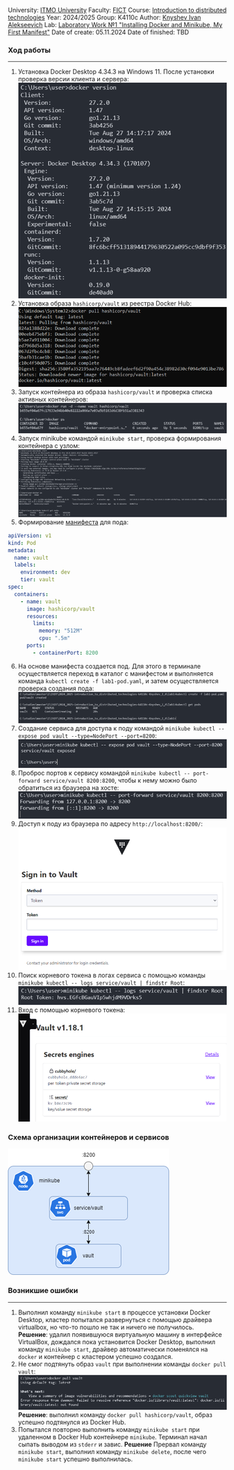 University: [ITMO University](https://itmo.ru/ru/)
Faculty: [FICT](https://fict.itmo.ru)
Course: [Introduction to distributed technologies](https://github.com/itmo-ict-faculty/introduction-to-distributed-technologies)
Year: 2024/2025
Group: K4110c
Author: [Knyshev Ivan Alekseevich](https://github.com/lowskillniy)
Lab: [Laboratory Work №1 "Installing Docker and Minikube, My First Manifest"](https://itmo-ict-faculty.github.io/introduction-to-distributed-technologies/education/labs2023_2024/lab1/lab1/#_5:~:text=c%20%D1%80%D0%B5%D0%B7%D1%83%D0%BB%D1%8C%D1%82%D0%B0%D1%82%D0%B0%D0%BC%D0%B8%20%D1%80%D0%B0%D0%B1%D0%BE%D1%82%D1%8B.-,Laboratory%20Work%20No.%201%20%22Installing%20Docker%20and%20Minikube%2C%20My%20First%20Manifest%22,-Description)
Date of create: 05.11.2024
Date of finished: TBD
### Ход работы
---
1. Установка Docker Desktop 4.34.3 на Windows 11. После установки проверка версии клиента и сервера:
![Скриншот установки Docker desktop – проверка версии клиента и сервера](img/protocol/1-docker-client-server-version.png)
2. Установка образа `hashicorp/vault` из реестра Docker Hub:
![Подтягивание образа с реестра Docker Hub](img/protocol/2-docker-pull-hashicorp-vault.png)
3. Запуск контейнера из образа `hashicorp/vault` и проверка списка активных контейнеров:
![Запуск и проверка контейнера из образа](img/protocol/3-docker-run-vault.png)
4. Запуск minikube командой `minikube start`, проверка формирования контейнера с узлом:
![Запуск minikube и проверка контейнера с узлом](img/protocol/4-minikube-start.png)
5. Формирование [манифеста](lab1-pod.yaml) для пода:
```yaml
apiVersion: v1
kind: Pod
metadata:
  name: vault
  labels:
    environment: dev
    tier: vault
spec:
  containers:
    - name: vault
      image: hashicorp/vault
      resources: 
        limits:
          memory: "512M"
          cpu: ".5m"
      ports:
        - containerPort: 8200
```
6. На основе манифеста создается под. Для этого в терминале осуществляется переход в каталог с манифестом и выполняется команда `kubectl create -f lab1-pod.yaml`, и затем осуществляется проверка создания пода:
![Создание пода на основе манифеста и проверка](img/protocol/5-pod-deployment.png)
7. Создание сервиса для доступа к поду командой `minikube kubectl -- expose pod vault --type=NodePort --port=8200`:
![Создание сервиса для доступа к поду](img/protocol/6-pod-expose.png)
8. Проброс портов к сервису командой `minikube kubectl -- port-forward service/vault 8200:8200`, чтобы к нему можно было обратиться из браузера на хосте:
![Проброс портов](img/protocol/7-port-forwarding.png)
9. Доступ к поду из браузера по адресу `http://localhost:8200/`:
![Подключение к поду из браузера](img/protocol/8-vault-login.png)
10. Поиск корневого токена в логах сервиса с помощью команды `minikube kubectl -- logs service/vault | findstr Root`:
![Корневой токен в логах](img/protocol/9-root-token.png)
11. Вход с помощью корневого токена:
![Успешный вход](img/protocol/10-vault-logon.png)
### Схема организации контейнеров и сервисов
![Схема узла для лабораторной работы](img/lab1-scheme.drawio.png)
### Возникшие ошибки
---
1. Выполнил команду `minikube start` в процессе установки Docker Desktop, кластер попытался развернуться с помощью драйвера virtualbox, но что-то пошло не так и ничего не получилось.  
**Решение**: удалил появившуюся виртуальную машину в интерфейсе VirtualBox, дождался пока установится Docker Desktop, выполнил команду `minikube start`, драйвер автоматически поменялся на `docker` и контейнер с кластером успешно создался.
2. Не смог подтянуть образ `vault` при выполнении команды `docker pull vault`:
![Скриншот установки Docker desktop – интерфейс Docker Desktop](img/error/1-docker-pull-vault.png)
**Решение**: выполнил команду `docker pull hashicorp/vault`, образ успешно подтянулся из Docker Hub.
3. Попытался повторно выполнить команду `minikube start` при удаленном в Docker Hub контейнере `minikube`. Терминал начал сыпать выводом из `stderr` и завис.
**Решение** Прервал команду `minikube start`, выполнил команду `minikube delete`, после чего `minikube start` успешно выполнилась.